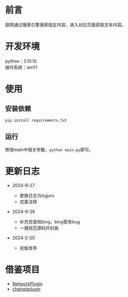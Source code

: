 # 前言

联网通过搜索引擎搜索指定内容，进入对应页面获取文本内容。  

# 开发环境

python：3.10.10  
操作系统：win11  

# 使用

## 安装依赖

`pip install requirements.txt`  

## 运行

修改main中相关参数，`python main.py`即可。  

# 更新日志

- 2024-9-27
    - 更换日志为loguru
    - 完善注释

- 2024-9-26
    - 补充百度和bing，bing暂有bug
    - 一键规范源码并封装

- 2024-2-20
    - 初版发布

# 借鉴项目

- [NetworkPlugin](https://github.com/haikerapples/NetworkPlugin)
- [chatgptplugin](https://github.com/CatAnd-Dog/chatgptplugin)  